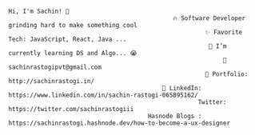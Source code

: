                                                                          Hi, I'm Sachin! 👋
                                                  🔥 Software Developer grinding hard to make something cool
                                                           ✨ Favorite Tech: JavaScript, React, Java ...
                                                            📓 I’m currently learning DS and Algo... 😭
                                                                📧 sachinrastogipvt@gmail.com
                                                           🎨 Portfolio: http://sachinrastogi.in/
                                               💼 LinkedIn: https://www.linkedin.com/in/sachin-rastogi-065895162/
                                                         Twitter: https://twitter.com/sachinrastogiii
                                           Hasnode Blogs : https://sachinrastogi.hashnode.dev/how-to-become-a-ux-designer
